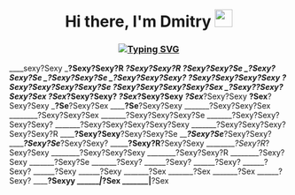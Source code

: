 <!--
**dami404/dami404** is a ✨ _special_ ✨ repository because its `README.md` (this file) appears on your GitHub profile.

Here are some ideas to get you started:

- 🔭 I’m currently working on ...
 ...

- 🤔 I’m looking for help with ...
- 💬 Ask me about ...
- 📫 How to reach me: ...
- 😄 Pronouns: ...
- ⚡ Fun fact: ...
-->

<h1 align="center"> Hi there, I'm Dmitry
<img src="https://github.com/blackcater/blackcater/raw/main/images/Hi.gif" height="32"/></h1>
<h3 align="center"><a href="https://git.io/typing-svg"><img src="https://readme-typing-svg.demolab.com?font=Cascadia+Code&pause=1000&color=FFFFFF&center=true&width=435&lines=Software+Engineer+from+Russia+%F0%9F%87%B7%F0%9F%87%BA" alt="Typing SVG" /></a></h3>

<!--
## 🛠 Skills
-->

<!-- PLs -->
<!-- 
![go](https://img.shields.io/badge/Go-00ADD8?style=for-the-badge&logo=go&logoColor=white)
![python](https://img.shields.io/badge/python-3670A0?style=for-the-badge&logo=python&logoColor=ffdd54)
![php](https://img.shields.io/badge/PHP-777BB4?style=for-the-badge&logo=php&logoColor=white)
![js](https://img.shields.io/badge/JavaScript-323330?style=for-the-badge&logo=javascript&logoColor=F7DF1E)
![Java](https://img.shields.io/badge/java-%23ED8B00.svg?style=for-the-badge&logo=openjdk&logoColor=white)
![C](https://img.shields.io/badge/c-%2300599C.svg?style=for-the-badge&logo=c&logoColor=white)
-->

<!-- Layout -->
<!-- 
![html](https://img.shields.io/badge/HTML5-E34F26?style=for-the-badge&logo=html5&logoColor=white)
![css](https://img.shields.io/badge/CSS3-1572B6?style=for-the-badge&logo=css3&logoColor=white)
![tailwind](https://img.shields.io/badge/tailwindcss-%2338B2AC.svg?style=for-the-badge&logo=tailwind-css&logoColor=white)
-->

<!-- Web Frameworks -->
<!-- 
![jQuery](https://img.shields.io/badge/jquery-%230769AD.svg?style=for-the-badge&logo=jquery&logoColor=white)
![react](https://img.shields.io/badge/React-20232A?style=for-the-badge&logo=react&logoColor=61DAFB)
<!-- ![laravel](https://img.shields.io/badge/laravel-%23FF2D20.svg?style=for-the-badge&logo=laravel&logoColor=white)
-->

<!-- DB -->
<!-- 
![mysql](https://img.shields.io/badge/MySQL-005C84?style=for-the-badge&logo=mysql&logoColor=white)
![sqlite](https://img.shields.io/badge/Sqlite-003B57?style=for-the-badge&logo=sqlite&logoColor=white)
![psql](https://img.shields.io/badge/PostgreSQL-316192?style=for-the-badge&logo=postgresql&logoColor=white)
![MongoDB](https://img.shields.io/badge/MongoDB-%234ea94b.svg?style=for-the-badge&logo=mongodb&logoColor=white)
![Redis](https://img.shields.io/badge/redis-%23DD0031.svg?style=for-the-badge&logo=redis&logoColor=white)
-->

<!-- 
![git](https://img.shields.io/badge/git-%23F05033.svg?style=for-the-badge&logo=git&logoColor=white)
![docker](https://img.shields.io/badge/Docker-2CA5E0?style=for-the-badge&logo=docker&logoColor=white)
![nginx](https://img.shields.io/badge/Nginx-009639?style=for-the-badge&logo=nginx&logoColor=white)
![postman](https://img.shields.io/badge/Postman-FF6C37?style=for-the-badge&logo=Postman&logoColor=white)
![swagger](https://img.shields.io/badge/-Swagger-%23Clojure?style=for-the-badge&logo=swagger&logoColor=white)
-->

<!-- 
## 📚 Education
- Bachelor of Software Engineering in [ITMO University](https://itmo.ru/)
-->

<!-- 
## 👩‍💻 Work experience
- 2020 - 2022 : Freelance developer (Python)
- 2022 - 2024 : Fullstack developer (PHP, JS, Bitrix)
 -->
<!-- 
   [![Static Badge](https://img.shields.io/badge/CV%20(RU)-blue?style=for-the-badge&logoSize=20)](https://github.com/dami404/dami404/blob/main/CVs/%D0%95%D0%BC%D0%B5%D0%BB%D1%8C%D1%8F%D0%BD%D0%BE%D0%B2%20%D0%94%D0%BC%D0%B8%D1%82%D1%80%D0%B8%D0%B9%20%D0%A1%D0%B5%D1%80%D0%B3%D0%B5%D0%B5%D0%B2%D0%B8%D1%87.pdf)
  [![Static Badge](https://img.shields.io/badge/CV%20(EN)-red?style=for-the-badge&logoSize=20)](https://github.com/dami404/dami404/blob/main/CVs/Dmitry%20Emelianov.md)
-->

<!--
## 🔭 Interested in

- Open-source projects
- Hackathons
- [Algorithms](https://leetcode.com/u/dami404/)

## 💁🏻‍♂️ About me
- 🐺⚔️ Fond of The Witcher saga 
- 🏋️‍♂️ Gym 2 times a week
-->

<!--
## 📫 How to reach me
[![Telegram](https://img.shields.io/badge/Telegram-2CA5E0?style=for-the-badge&logo=telegram&logoColor=white)](https://t.me/ddmmitrii) [![Gmail](https://img.shields.io/badge/Gmail-D14836?style=for-the-badge&logo=gmail&logoColor=white)](d.emelianoff@gmail.com)
-->
<!--
## ⚡ GitHub Stats
![Stats](https://github-readme-stats.vercel.app/api?username=dami404&show_icons=true&theme=github_dark&border_radius=30&include_all_commits=true)
-->


____sexy?Sexy
___?Sexy?Sexy?R
___?Sexy?Sexy?R
__?Sexy?Sexy?Se
_?Sexy?Sexy?Se
_?Sexy?Sexy?Se
_?Sexy?Sexy?Sexy?
?Sexy?Sexy?Sexy?Sexy
?Sexy?Sexy?Sexy?Sexy?Se
?Sexy?Sexy?Sexy?Sexy?Sex
_?Sexy?__?Sexy?Sexy?Sex
___?Sex____?Sexy?Sexy?
___?Sex_____?Sexy?Sexy
___?Sex_____?Sexy?Sexy
____?Sex____?Sexy?Sexy
_____?Se____?Sexy?Sex
______?Se__?Sexy?Sexy
_______?Sexy?Sexy?Sex
________?Sexy?Sexy?Sex
_______?Sexy?Sexy?Sexy?Se
_______?Sexy?Sexy?Sexy?Sexy?
_______?Sexy?Sexy?Sexy?Sexy?Sexy
_______?Sexy?Sexy?Sexy?Sexy?Sexy?R
________?Sexy?Sexy____?Sexy?Sexy?Se
_________?Sexy?Se_______?Sexy?Sexy?
_________?Sexy?Se_____?Sexy?Sexy?
_________?Sexy?R____?Sexy?Sexy
_________?Sexy?R_?Sexy?Sexy
________?Sexy?Sexy?Sexy
________?Sexy?Sexy?R
________?Sexy?Sexy
_______?Sexy?Se
_______?Sexy?
______?Sexy?
______?Sexy?
______?Sexy?
______?Sexy
______?Sexy
_______?Sex
_______?Sex
_______?Sex
______?Sexy?
______?Sexyy
_______|_?Sex
_______|__?Sex
